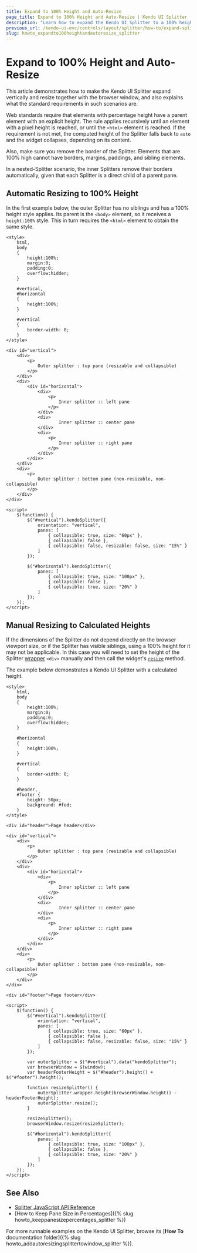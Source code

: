 ```yaml
---
title: Expand to 100% Height and Auto-Resize
page_title: Expand to 100% Height and Auto-Resize | Kendo UI Splitter
description: "Learn how to expand the Kendo UI Splitter to a 100% height and make it resize automatically."
previous_url: /kendo-ui-mvc/controls/layout/splitter/how-to/expand-splitter-to-100-height
slug: howto_expandto100heightandautoresize_splitter
---
```


# Expand to 100% Height and Auto-Resize

This article demonstrates how to make the Kendo UI Splitter expand vertically and resize together with the browser window, and also explains what the standard requirements in such scenarios are.

Web standards require that elements with percentage height have a parent element with an explicit height. The rule applies recursively until an element with a pixel height is reached, or until the `<html>` element is reached. If the requirement is not met, the computed height of the Splitter falls back to `auto` and the widget collapses, depending on its content.

Also, make sure you remove the border of the Splitter. Elements that are 100% high cannot have borders, margins, paddings, and sibling elements.

In a nested-Splitter scenario, the inner Splitters remove their borders automatically, given that each Splitter is a direct child of a parent pane.

## Automatic Resizing to 100% Height

In the first example below, the outer Splitter has no siblings and has a 100% height style applies. Its parent is the `<body>` element, so it receives a `height:100%` style. This in turn requires the `<html>` element to obtain the same style.



```dojo
<style>
    html,
    body
    {
        height:100%;
        margin:0;
        padding:0;
        overflow:hidden;
    }

    #vertical,
    #horizontal
    {
        height:100%;
    }

    #vertical
    {
        border-width: 0;
    }
</style>

<div id="vertical">
    <div>
        <p>
            Outer splitter : top pane (resizable and collapsible)
        </p>
    </div>
    <div>
        <div id="horizontal">
            <div>
                <p>
                    Inner splitter :: left pane
                </p>
            </div>
            <div>
                    Inner splitter :: center pane
            </div>
            <div>
                <p>
                    Inner splitter :: right pane
                </p>
            </div>
        </div>
    </div>
    <div>
        <p>
            Outer splitter : bottom pane (non-resizable, non-collapsible)
        </p>
    </div>
</div>

<script>
    $(function() {
        $("#vertical").kendoSplitter({
            orientation: "vertical",
            panes: [
                { collapsible: true, size: "60px" },
                { collapsible: false },
                { collapsible: false, resizable: false, size: "15%" }
            ]
        });

        $("#horizontal").kendoSplitter({
            panes: [
                { collapsible: true, size: "100px" },
                { collapsible: false },
                { collapsible: true, size: "20%" }
            ]
        });
    });
</script>
```

## Manual Resizing to Calculated Heights

If the dimensions of the Splitter do not depend directly on the browser viewport size, or if the Splitter has visible siblings, using a 100% height for it may not be applicable. In this case you will need to set the height of the Splitter [wrapper](/intro/widget-basics/wrapper-element) `<div>` manually and then call the widget's [`resize`](/web/splitter/overview#resizing-a-splitter-manually) method.

The example below demonstrates a Kendo UI Splitter with a calculated height.



```dojo
<style>
    html,
    body
    {
        height:100%;
        margin:0;
        padding:0;
        overflow:hidden;
    }

    #horizontal
    {
        height:100%;
    }

    #vertical
    {
        border-width: 0;
    }

    #header,
    #footer {
        height: 50px;
        background: #fed;
    }
</style>

<div id="header">Page header</div>

<div id="vertical">
    <div>
        <p>
            Outer splitter : top pane (resizable and collapsible)
        </p>
    </div>
    <div>
        <div id="horizontal">
            <div>
                <p>
                    Inner splitter :: left pane
                </p>
            </div>
            <div>
                    Inner splitter :: center pane
            </div>
            <div>
                <p>
                    Inner splitter :: right pane
                </p>
            </div>
        </div>
    </div>
    <div>
        <p>
            Outer splitter : bottom pane (non-resizable, non-collapsible)
        </p>
    </div>
</div>

<div id="footer">Page footer</div>

<script>
    $(function() {
        $("#vertical").kendoSplitter({
            orientation: "vertical",
            panes: [
                { collapsible: true, size: "60px" },
                { collapsible: false },
                { collapsible: false, resizable: false, size: "15%" }
            ]
        });

        var outerSplitter = $("#vertical").data("kendoSplitter");
        var browserWindow = $(window);
        var headerFooterHeight = $("#header").height() + $("#footer").height();

        function resizeSplitter() {
            outerSplitter.wrapper.height(browserWindow.height() - headerFooterHeight);
            outerSplitter.resize();
        }

        resizeSplitter();
        browserWindow.resize(resizeSplitter);

        $("#horizontal").kendoSplitter({
            panes: [
                { collapsible: true, size: "100px" },
                { collapsible: false },
                { collapsible: true, size: "20%" }
            ]
        });
    });
</script>
```

## See Also

* [Splitter JavaScript API Reference](/api/javascript/ui/splitter)
* [How to Keep Pane Size in Percentages]({% slug howto_keeppanesizepercentages_splitter %})

For more runnable examples on the Kendo UI Splitter, browse its [**How To** documentation folder]({% slug howto_addautoresizingsplittertowindow_splitter %}).
